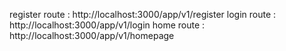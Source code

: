 register route : http://localhost:3000/app/v1/register
login route : http://localhost:3000/app/v1/login
home route : http://localhost:3000/app/v1/homepage
